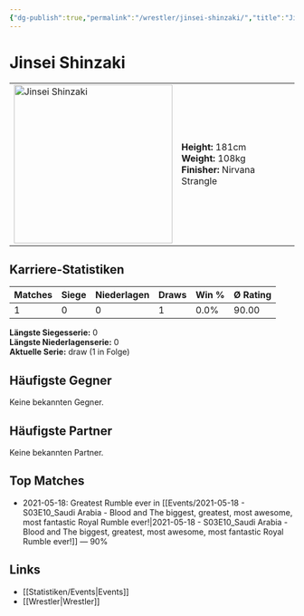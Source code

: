 ```yaml
---
{"dg-publish":true,"permalink":"/wrestler/jinsei-shinzaki/","title":"Jinsei Shinzaki","tags":["wrestler"],"noteIcon":""}
---
```



# Jinsei Shinzaki

<table>
        <tr>
        <td><img src="https://github.com/CptSpaulding1980/choke-slam-wrestling/releases/download/images/Jinsei_Shinzaki.png" width="280" alt="Jinsei Shinzaki"></td>
        <td>
        <b>Height:</b> 181cm<br>
        <b>Weight:</b> 108kg<br>
        <b>Finisher:</b> Nirvana Strangle<br>
        </td>
        </tr>
        </table>
        
## Karriere-Statistiken

| Matches | Siege | Niederlagen | Draws | Win % | Ø Rating |
|---------|-------|-------------|-------|-------|-----------|
| 1 | 0 | 0 | 1 | 0.0% | 90.00 |

**Längste Siegesserie:** 0<br>**Längste Niederlagenserie:** 0<br>**Aktuelle Serie:** draw (1 in Folge)


## Häufigste Gegner
Keine bekannten Gegner.

## Häufigste Partner
Keine bekannten Partner.

## Top Matches
- 2021-05-18: Greatest Rumble ever in [[Events/2021-05-18 - S03E10_Saudi Arabia - Blood and The biggest, greatest, most awesome, most fantastic Royal Rumble ever!\|2021-05-18 - S03E10_Saudi Arabia - Blood and The biggest, greatest, most awesome, most fantastic Royal Rumble ever!]] — 90%

## Links
- [[Statistiken/Events\|Events]]
- [[Wrestler\|Wrestler]]
